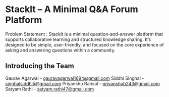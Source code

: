 # StackIt – A Minimal Q&A Forum Platform
Problem Statement : StackIt is a minimal question-and-answer platform that supports collaborative learning and structured knowledge sharing. It’s designed to be simple, user-friendly, and focused on the core experience of asking and answering questions within a community.
## Introducing the Team
Gaurav Agarwal - gauravagarwal1694@gmail.com
Siddhi Singhal - singhalsiddhi5@gmail.com
Priyanshu Bansal - priyanshub243@gmail.com
Satyam Rathi - satyam.rathi47@gmail.com

